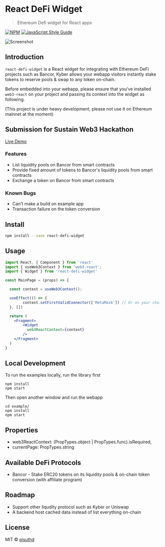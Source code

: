 # React DeFi Widget

> Ethereum Defi widget for React apps

[![NPM](https://img.shields.io/npm/v/react-defi-widget.svg)](https://www.npmjs.com/package/react-defi-widget) [![JavaScript Style Guide](https://img.shields.io/badge/code_style-standard-brightgreen.svg)](https://standardjs.com)

![Screenshot](https://raw.githubusercontent.com/pisuthd/react-defi-widget/master/demo.gif)

## Introduction

`react-defi-widget` is a React widget for integrating with Ethereum DeFi projects such as Bancor, Kyber allows your webapp visitors instantly stake tokens to reserve pools & swap to any token on-chain.

Before embedded into your webapp, please ensure that you've installed `web3-react` on your project and passing its context into the widget as following.

(This project is under heavy development, please not use it on Ethereum mainnet at the moment)

## Submission for Sustain Web3 Hackathon

[Live Demo](http://13.233.107.61:3000/)

### Features

* List liquidity pools on Bancor from smart contracts
* Provide fixed amount of tokens to Bancor's liquidity pools from smart contracts
* Exchange a token on Bancor from smart contracts

### Known Bugs

* Can't make a build on example app
* Transaction failure on the token conversion

## Install

```bash
npm install --save react-defi-widget
```

## Usage

```jsx
import React, { Component } from 'react'
import { useWeb3Context } from 'web3-react';
import { Widget } from 'react-defi-widget'

const MainPage = (props) => {

  const context = useWeb3Context();

  useEffect(() => {
        context.setFirstValidConnector(['MetaMask']) // Or on your choice
  }, [])

  return (
    <Fragment>
        <Widget
          web3ReactContext={context}
        />
    </Fragment>
  )
}
```

## Local Development

To run the examples locally, run the library first

```
npm install
npm start
```

Then open another window and run the webapp

```
cd example/
npm install
npm start
```

## Properties

* web3ReactContext: (PropTypes.object | PropTypes.func).isRequired,
* currentPage: PropTypes.string

## Available DeFi Protocols

* Bancor - Stake ERC20 tokens on its liquidity pools & on-chain token conversion (with affiliate program)

## Roadmap

* Support other liqudity protocol such as Kyber or Uniswap 
* A backend host cached data instead of list everything on-chain

## License

MIT © [pisuthd](https://github.com/pisuthd)
